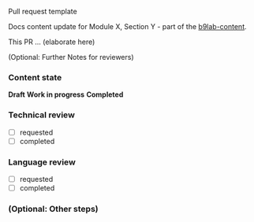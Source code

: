 Pull request template


Docs content update for Module X, Section Y - part of the [b9lab-content](https://github.com/cosmos/sdk-tutorials/tree/master/b9lab-content).

This PR ... (elaborate here)

(Optional: Further Notes for reviewers)

### Content state

**Draft**
**Work in progress**
**Completed**

### Technical review
- [ ] requested
- [ ] completed

### Language review
- [ ] requested
- [ ] completed

### (Optional: Other steps)
